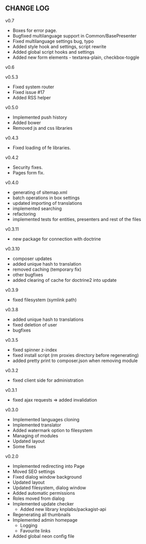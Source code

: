 CHANGE LOG
--
v0.7
 - Boxes for error page.
 - Bugfixed multilanguage support in Common/BasePresenter
 - Fixed multilanguage settings bug, typo
 - Added style hook and settings, script rewrite
 - Added global script hooks and settings
 - Added new form elements - textarea-plain, checkbox-toggle

v0.6

v0.5.3
- Fixed system router
- Fixed issue #17
- Added RSS helper

v0.5.0
- Implemented push history
- Added bower
- Removed js and css libraries

v0.4.3
- Fixed loading of fe libraries.

v0.4.2
- Security fixes.
- Pages form fix.

v0.4.0
- generating of sitemap.xml
- batch operations in box settings
- updated importing of translations
- implemented searching
- refactoring
- implemented tests for entities, presenters and rest of the files

v0.3.11
- new package for connection with doctrine

v0.3.10

- composer updates
- added unique hash to translation
- removed caching (temporary fix)
- other bugfixes
- added clearing of cache for doctrine2 into update

v0.3.9
- fixed filesystem (symlink path)

v0.3.8
- added unique hash to translations
- fixed deletion of user
- bugfixes

v0.3.5
- fixed spinner z-index
- fixed install script (rm proxies directory before regenerating)
- added pretty print to composer.json when removing module

v0.3.2
- fixed client side for administration

v0.3.1
- fixed ajax requests => added invalidation

v0.3.0

- Implemented languages cloning
- Implemented translator
- Added watermark option to filesystem
- Managing of modules
- Updated layout
- Some fixes

v0.2.0

- Implemented redirecting into Page
- Moved SEO settings
- Fixed dialog window background
- Updated layout
- Updated filesystem, dialog window
- Added automatic permissions
- Roles moved from dialog
- Implemented update checker
	- Added new library knplabs/packagist-api
- Regenerating all thumbnails
- Implemented admin homepage
	- Logging
	- Favourite links
- Added global neon config file

